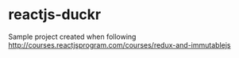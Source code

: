 # reactjs-duckr
Sample project created when following http://courses.reactjsprogram.com/courses/redux-and-immutablejs

